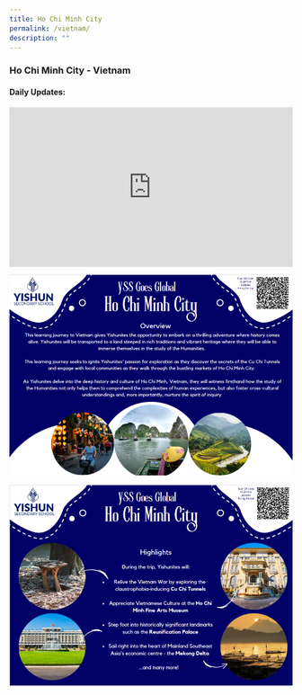```yaml
---
title: Ho Chi Minh City
permalink: /vietnam/
description: ""
---
```

### Ho Chi Minh City - Vietnam

#### Daily Updates: 

<style>
  .iframe-container {
    position: relative;
    width: 100%;
    padding-bottom: 56.25%; /* 16:9 aspect ratio (height / width) */
  }

  .iframe-container iframe {
    position: absolute;
    top: 0;
    left: 0;
    width: 100%;
    height: 100%;
  }
</style>


<div class="iframe-container">
  <iframe allowfullscreen="true" frameborder="0" src="https://docs.google.com/presentation/d/e/2PACX-1vQuHalnkHZblb7DJ_m9O0B5aN-yc3bY_hTd7MEeI24wPHSprwAZVts5C-QihDu5-vY8grpCFVEoPGDr/embed?start=true&amp;loop=true&amp;delayms=5000"></iframe>
</div>


![](/images/YSS%20Exp/YSS_Goes_Global/posterpg1.png)

![](/images/YSS%20Exp/YSS_Goes_Global/posterpg2.png)
